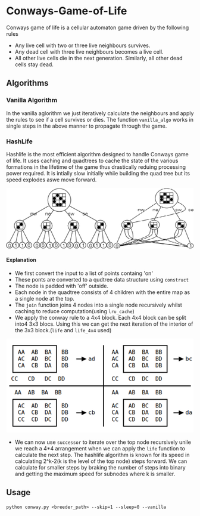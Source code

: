 # Conways-Game-of-Life
Conways game of life is a cellular automaton game driven by the following rules
* Any live cell with two or three live neighbours survives.
*  Any dead cell with three live neighbours becomes a live cell.
*  All other live cells die in the next generation. Similarly, all other dead cells stay dead.

## Algorithms
### Vanilla Algorithm
In the vanilla aglorithm we just iteratively calculate the neighbours and apply the rules to see if a cell survives or dies. The function ` vanilla_algo ` works in single steps in the above manner to propagate through the game.

### HashLife
Hashlife is the most efficient algorithm designed to handle Conways game of life. It uses caching and quadtrees to cache the state of the various formations in the lifetime of the game thus drastically reduing processing power required. It is intially slow initially whiie building the quad tree but its speed explodes aswe move forward.

![image info](./imgs/hashlife.png)

#### Explanation
* We first convert the input to a list of points containg 'on'
* These ponts are converted to a qudtree data structure using `construct`
* The node is padded with 'off' outside.
* Each node in the quadtree consists of 4 children with the entire map as a single node at the top.
* The `join` function joins 4 nodes into a single node recursively whilst caching to reduce computation(using `lru_cache`)
* We apply the conway rule to a 4x4 block. Each 4x4 block can be split into4 3x3 blocs. Using this we can get the next iteration of the interior of the 3x3 block.(`life` and `life_4x4` used)

![image info](./imgs/life4x4.png)
* We can now use `successor` to iterate over the top node recursively unile we reach a 4*4 arrangement when we can apply the `life` function to calculate the next step. The hashlife algorithm is known for its speed in calculating 2^k-2(k is the level of the top node) steps forward. We can calculate for smaller steps by braking the number of steps into binary and getting the maximum speed for subnodes where k is smaller.
<!-- * The images below show how we break a node into 4 ([A B C D]) and calculate the next iteration of the central 4x4 block recursively.

![image info](./imgs/1.png) ![image info](./imgs/2.png) ![image info](./imgs/successor.png)
 ![image info](./imgs/4.png) -->


## Usage
` python conway.py <breeder_path> --skip=1 --sleep=0 --vanilla `